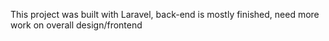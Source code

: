 This project was built with Laravel, back-end is mostly finished, need more work on overall design/frontend
